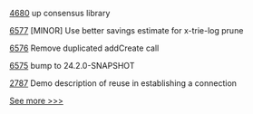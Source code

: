 
[4680](https://github.com/hyperledger/fabric/pull/4680) up consensus library

[6577](https://github.com/hyperledger/besu/pull/6577) [MINOR] Use better savings estimate for x-trie-log prune

[6576](https://github.com/hyperledger/besu/pull/6576) Remove duplicated addCreate call

[6575](https://github.com/hyperledger/besu/pull/6575) bump to 24.2.0-SNAPSHOT

[2787](https://github.com/hyperledger/aries-cloudagent-python/pull/2787) Demo description of reuse in establishing a connection


[See more >>>](https://start-here.hyperledger.org/pull-requests)

